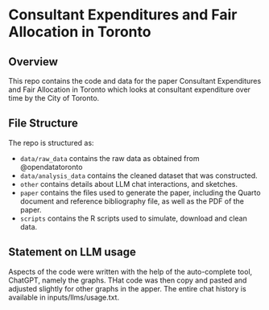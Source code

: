 # Consultant Expenditures and Fair Allocation in Toronto

## Overview

This repo contains the code and data for the paper Consultant Expenditures and Fair Allocation in
Toronto which looks at consultant expenditure over time by the City of Toronto.

## File Structure

The repo is structured as:

-   `data/raw_data` contains the raw data as obtained from @opendatatoronto
-   `data/analysis_data` contains the cleaned dataset that was constructed.
-   `other` contains details about LLM chat interactions, and sketches.
-   `paper` contains the files used to generate the paper, including the Quarto document and reference bibliography file, as well as the PDF of the paper. 
-   `scripts` contains the R scripts used to simulate, download and clean data.


## Statement on LLM usage

Aspects of the code were written with the help of the auto-complete tool, ChatGPT, namely the graphs. THat code was then copy and pasted and adjusted slightly for other graphs in the apper. The entire chat history is available in inputs/llms/usage.txt.